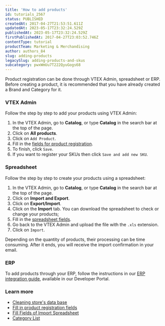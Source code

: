 ```yaml
---
title: 'How to add products'
id: tutorials_2567
status: PUBLISHED
createdAt: 2017-04-27T21:53:51.611Z
updatedAt: 2023-05-17T23:32:24.529Z
publishedAt: 2023-05-17T23:32:24.529Z
firstPublishedAt: 2017-04-27T23:03:52.746Z
contentType: tutorial
productTeam: Marketing & Merchandising
author: authors_84
slug: adding-products
legacySlug: adding-products-and-skus
subcategory: pwxWmUu7T222QyuGogs68
---
```


Product registration can be done through VTEX Admin, spreadsheet or ERP. Before creating a product, it is recommended that you have already created a Brand and Category for it.

### VTEX Admin

Follow the step by step to add your products using VTEX Admin:

1. In the VTEX Admin, go to __Catalog__, or type __Catalog__ in the search bar at the top of the page.
2. Click on __All products__.
3. Click  on `Add Product`.
4. Fill in the [fields for product registration](https://help.vtex.com/en/tutorial/product-registration-fields--4dYXWIK3zyS8IceKkQseke).
5. To finish, click `Save`.
6. If you want to register your SKUs then click `Save and add new SKU`.

### Spreadsheet 

Follow the step by step to create your products using a spreadsheet:

1. In the VTEX Admin, go to __Catalog__, or type __Catalog__ in the search bar at the top of the page.
2. Click on __Import and Export__.
3. Click on __Export/Import__.
4. Click on the __Import__ tab. You can download the spreadsheet to check or change your products;
5. Fill in the [spreadsheet fields](https://help.vtex.com/en/tutorial/filling-in-fields-in-the-import-spreadsheet--4nYhx63Q5yokQWaMguaIgI).
6. Go back to the VTEX Admin and upload the file with the `.xls` extension.
7. Click on `Import`.

Depending on the quantity of products, their processing can be time consuming. After it ends, you will receive the import confirmation in your email.

### ERP

To add products through your ERP, follow the instructions in our [ERP integration guide](https://developers.vtex.com/docs/guides/erp-integration-guide), available in our Developer Portal.

### Learn more

- [Cleaning store's data base](/en/tutorial/understanding-how-to-maintain-a-database)
- [Fill in product registration fields](/en/tutorial/product-registration-fields)
- [Fill Fields of Import Spreadsheet](/en/tutorial/filling-in-fields-in-the-import-spreadsheet)
- [Category List](/en/tutorial/registering-a-category)
